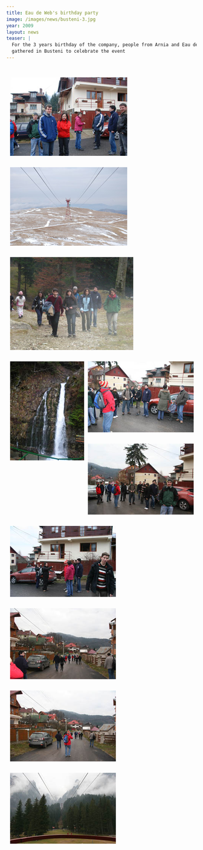 ```yaml
---
title: Eau de Web's birthday party
image: /images/news/busteni-3.jpg
year: 2009
layout: news
teaser: |
  For the 3 years birthday of the company, people from Arnia and Eau de Web
  gathered in Busteni to celebrate the event
---
```


<img alt="Busteni" src="/images/news/busteni-2.jpg" style="margin-top: 30px; margin-left: 10px; float: left" />
<img alt="Busteni" src="/images/news/busteni-4.jpg" style="margin-top: 30px; margin-left: 10px; float: left" />
<img alt="Busteni" src="/images/news/busteni-5.jpg" style="margin-top: 30px; margin-left: 10px; float: left" />
<img alt="Busteni" src="/images/news/busteni-6.jpg" style="margin-top: 30px; margin-left: 10px; float: left" />
<img alt="Busteni" src="/images/news/busteni-7.jpg" style="margin-top: 30px; margin-left: 10px; float: left" />
<img alt="Busteni" src="/images/news/busteni-8.jpg" style="margin-top: 30px; margin-left: 10px; float: left" />
<img alt="Busteni" src="/images/news/busteni-9.jpg" style="margin-top: 30px; margin-left: 10px; float: left" />
<img alt="Busteni" src="/images/news/busteni-10.jpg" style="margin-top: 30px; margin-left: 10px; float: left" />
<img alt="Busteni" src="/images/news/busteni-11.jpg" style="margin-top: 30px; margin-left: 10px; float: left" />
<img alt="Busteni" src="/images/news/busteni-12.jpg" style="margin-top: 30px; margin-left: 10px; float: left" />

<div style="clear: left"> </div>

[eea]: http://www.eea.europa.eu/
[photos]: http://forum.eaudeweb.ro/photos/plone-conference-2009-budapest-hungary